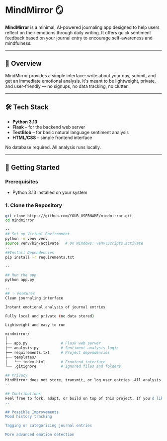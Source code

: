 # MindMirror 🪞

**MindMirror** is a minimal, AI-powered journaling app designed to help users reflect on their emotions through daily writing. It offers quick sentiment feedback based on your journal entry to encourage self-awareness and mindfulness.

---

## 🧠 Overview

MindMirror provides a simple interface: write about your day, submit, and get an immediate emotional analysis. It's meant to be lightweight, private, and user-friendly — no signups, no data tracking, no clutter.

---

## 🛠️ Tech Stack

- **Python 3.13**
- **Flask** – for the backend web server
- **TextBlob** – for basic natural language sentiment analysis
- **HTML/CSS** – simple frontend interface

No database required. All analysis runs locally.

---

## 🚀 Getting Started

### Prerequisites

- Python 3.13 installed on your system

### 1. Clone the Repository

```bash
git clone https://github.com/YOUR_USERNAME/mindmirror.git
cd mindmirror

--
## Set up Virtual Environment
python -m venv venv
source venv/bin/activate   # On Windows: venv\Scripts\activate
--
##Install Dependencies
pip install -r requirements.txt

--

## Run the app
python app.py

--
## ✨ Features
Clean journaling interface

Instant emotional analysis of journal entries

Fully local and private (no data stored)

Lightweight and easy to run

mindmirror/
│
├── app.py               # Flask web server
├── analysis.py          # Sentiment analysis logic
├── requirements.txt     # Project dependencies
├── templates/
│   └── index.html       # Frontend interface
└── .gitignore           # Ignored files and folders

## Privacy
MindMirror does not store, transmit, or log user entries. All analysis is done in-memory and locally in your browser session
--

## Contributions
Feel free to fork, adapt, or build on top of this project. If you'd like to suggest a feature or fix a bug, open an issue or pull request.
--

## Possible Improvements
Mood history tracking

Tagging or categorizing journal entries

More advanced emotion detection

